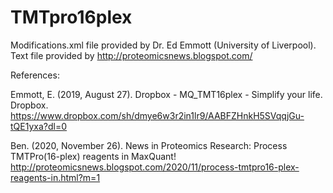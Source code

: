 # TMTpro16plex


Modifications.xml file provided by Dr. Ed Emmott (University of Liverpool). Text file provided by http://proteomicsnews.blogspot.com/


References:

Emmott, E. (2019, August 27). Dropbox - MQ_TMT16plex - Simplify your life. Dropbox. https://www.dropbox.com/sh/dmye6w3r2in1lr9/AABFZHnkH5SVqqjGu-tQE1yxa?dl=0

Ben. (2020, November 26). News in Proteomics Research: Process TMTPro(16-plex) reagents in MaxQuant! http://proteomicsnews.blogspot.com/2020/11/process-tmtpro16-plex-reagents-in.html?m=1

